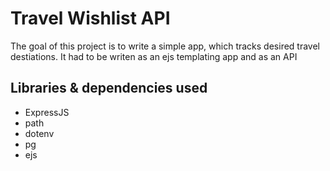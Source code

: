 # Travel Wishlist API

The goal of this project is to write a simple app, which tracks desired travel destiations. It had to be writen as an ejs templating app and as an API

## Libraries & dependencies used

- ExpressJS
- path
- dotenv
- pg
- ejs
